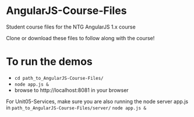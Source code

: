 # AngularJS-Course-Files
Student course files for the NTG AngularJS 1.x course

Clone or download these files to follow along with the course!

# To run the demos

- ```cd path_to_AngularJS-Course-Files/```
- ```node app.js &```
- browse to http://localhost:8081 in your browser

For Unit05-Services, make sure you are also running the node server app.js in ```path_to_AngularJS-Course-Files/server/```
```node app.js &```